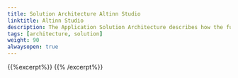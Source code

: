 ```yaml
---
title: Solution Architecture Altinn Studio
linktitle: Altinn Studio
description: The Application Solution Architecture describes how the functionality is located in the different applications. 
tags: [architecture, solution]
weight: 90
alwaysopen: true
---
```


{{%excerpt%}}
<object data="/teknologi/altinnstudio/architecture/components/application/application/solution/altinn-studio/altinnstudio__solutionarchitecture.svg" type="image/svg+xml" style="width: 100%;"></object>
{{% /excerpt%}}
